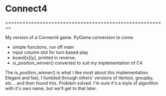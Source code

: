 # Connect4
========================================================

My version of a Connect4 game. PyGame conversion to come.

- simple functions, run off main
- input column slot for turn based play
- board[x][y], printed in reverse;
- is_position_winner() converted to suit my implementation of C4

The is_position_winner() is what I like most about this implementation. Elegant and fast, I fumbled through others' versions 
of itertool, groupby, etc... and then found this. Problem solved. I'm sure it's a style of algorithm with it's own name, 
but we'll get to that later.
